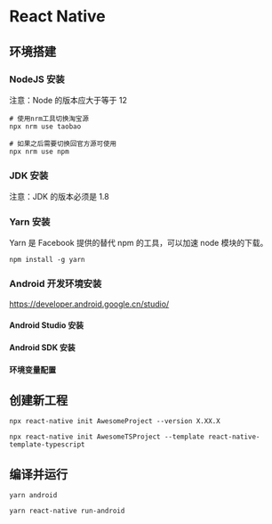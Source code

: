 # React Native

## 环境搭建

### NodeJS 安装

注意：Node 的版本应大于等于 12

```shell
# 使用nrm工具切换淘宝源
npx nrm use taobao

# 如果之后需要切换回官方源可使用
npx nrm use npm
```

### JDK 安装

注意：JDK 的版本必须是 1.8

### Yarn 安装

Yarn 是 Facebook 提供的替代 npm 的工具，可以加速 node 模块的下载。

```shell
npm install -g yarn
```

### Android 开发环境安装

https://developer.android.google.cn/studio/

#### Android Studio 安装

#### Android SDK 安装

#### 环境变量配置

## 创建新工程

```shell
npx react-native init AwesomeProject --version X.XX.X
```

```shell
npx react-native init AwesomeTSProject --template react-native-template-typescript
```

## 编译并运行

```shell
yarn android

yarn react-native run-android
```
